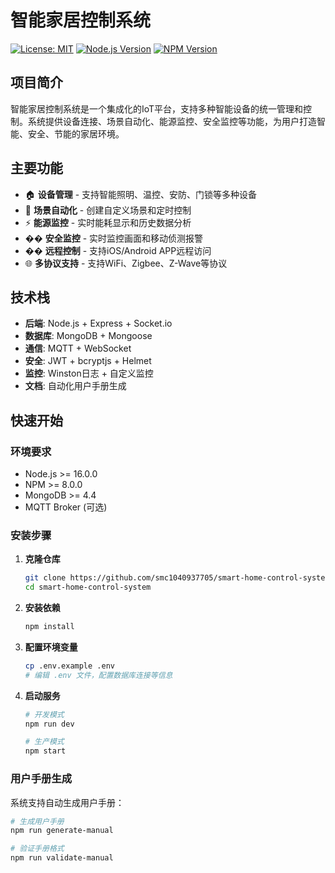 # 智能家居控制系统

[![License: MIT](https://img.shields.io/badge/License-MIT-yellow.svg)](https://opensource.org/licenses/MIT)
[![Node.js Version](https://img.shields.io/badge/node-%3E%3D16.0.0-brightgreen)](https://nodejs.org/)
[![NPM Version](https://img.shields.io/badge/npm-%3E%3D8.0.0-red)](https://www.npmjs.com/)

## 项目简介

智能家居控制系统是一个集成化的IoT平台，支持多种智能设备的统一管理和控制。系统提供设备连接、场景自动化、能源监控、安全监控等功能，为用户打造智能、安全、节能的家居环境。

## 主要功能

- 🏠 **设备管理** - 支持智能照明、温控、安防、门锁等多种设备
- 🤖 **场景自动化** - 创建自定义场景和定时控制
- ⚡ **能源监控** - 实时能耗显示和历史数据分析
- �� **安全监控** - 实时监控画面和移动侦测报警
- �� **远程控制** - 支持iOS/Android APP远程访问
- 🌐 **多协议支持** - 支持WiFi、Zigbee、Z-Wave等协议

## 技术栈

- **后端**: Node.js + Express + Socket.io
- **数据库**: MongoDB + Mongoose
- **通信**: MQTT + WebSocket
- **安全**: JWT + bcryptjs + Helmet
- **监控**: Winston日志 + 自定义监控
- **文档**: 自动化用户手册生成

## 快速开始

### 环境要求

- Node.js >= 16.0.0
- NPM >= 8.0.0
- MongoDB >= 4.4
- MQTT Broker (可选)

### 安装步骤

1. **克隆仓库**
   ```bash
   git clone https://github.com/smc1040937705/smart-home-control-system.git
   cd smart-home-control-system
   ```

2. **安装依赖**
   ```bash
   npm install
   ```

3. **配置环境变量**
   ```bash
   cp .env.example .env
   # 编辑 .env 文件，配置数据库连接等信息
   ```

4. **启动服务**
   ```bash
   # 开发模式
   npm run dev
   
   # 生产模式
   npm start
   ```

### 用户手册生成

系统支持自动生成用户手册：

```bash
# 生成用户手册
npm run generate-manual

# 验证手册格式
npm run validate-manual
```

